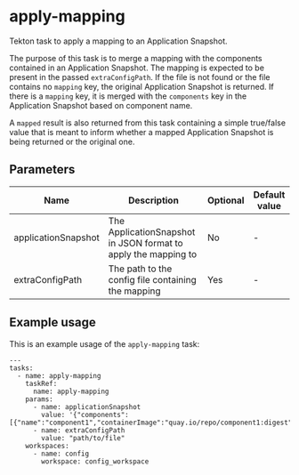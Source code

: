 # apply-mapping

Tekton task to apply a mapping to an Application Snapshot.

The purpose of this task is to merge a mapping with the components contained in an Application Snapshot.
The mapping is expected to be present in the passed `extraConfigPath`. If the file is not found or
the file contains no `mapping` key, the original Application Snapshot is returned. If there is a
`mapping` key, it is merged with the `components` key in the Application Snapshot based on component name.

A `mapped` result is also returned from this task containing a simple true/false value that is
meant to inform whether a mapped Application Snapshot is being returned or the original one.

## Parameters

| Name | Description | Optional | Default value |
|------|-------------|----------|---------------|
| applicationSnapshot | The ApplicationSnapshot in JSON format to apply the mapping to | No | - |
| extraConfigPath | The path to the config file containing the mapping | Yes | - |

## Example usage

This is an example usage of the `apply-mapping` task:

```
---
tasks:
  - name: apply-mapping
    taskRef:
      name: apply-mapping
    params:
      - name: applicationSnapshot
        value: '{"components":[{"name":"component1","containerImage":"quay.io/repo/component1:digest"}}]}'
      - name: extraConfigPath
        value: "path/to/file"
    workspaces:
      - name: config
        workspace: config_workspace
```
